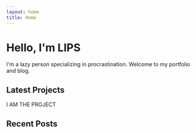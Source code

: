 ```yaml
---
layout: home
title: Home
---
```


# Hello, I'm LIPS

I'm a lazy person specializing in procrastination. Welcome to my portfolio and blog.

## Latest Projects

I AM THE PROJECT

## Recent Posts


